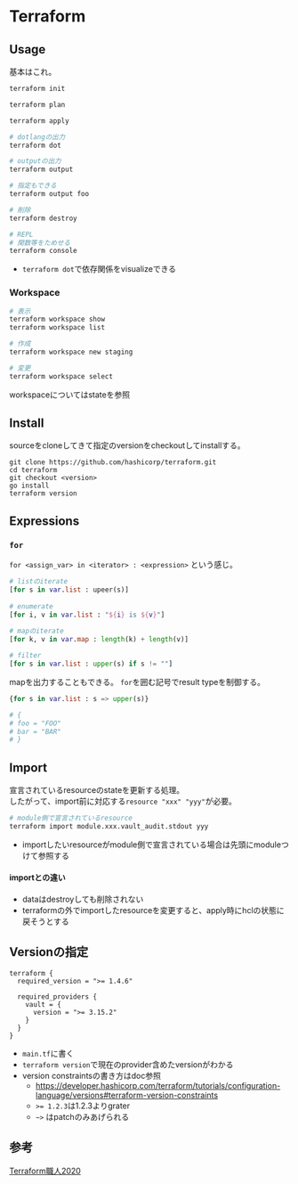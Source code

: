 # Terraform

## Usage

基本はこれ。

```sh
terraform init

terraform plan

terraform apply
```

```sh
# dotlangの出力
terraform dot

# outputの出力
terraform output

# 指定もできる
terraform output foo

# 削除
terraform destroy

# REPL
# 関数等をためせる
terraform console
```

* `terraform dot`で依存関係をvisualizeできる

### Workspace

```sh
# 表示
terraform workspace show
terraform workspace list

# 作成
terraform workspace new staging

# 変更
terraform workspace select
```

workspaceについてはstateを参照

## Install

sourceをcloneしてきて指定のversionをcheckoutしてinstallする。

```console
git clone https://github.com/hashicorp/terraform.git
cd terraform
git checkout <version>
go install
terraform version
```

## Expressions

### `for`


`for <assign_var> in <iterator> : <expression>` という感じ。

```terraform
# listのiterate
[for s in var.list : upeer(s)]
        
# enumerate        
[for i, v in var.list : "${i} is ${v}"] 
        
# mapのiterate
[for k, v in var.map : length(k) + length(v)]

# filter
[for s in var.list : upper(s) if s != ""]
```

mapを出力することもできる。  `for`を囲む記号でresult typeを制御する。

```terraform
{for s in var.list : s => upper(s)}

# { 
# foo = "FOO"
# bar = "BAR"
# }
```

## Import

宣言されているresourceのstateを更新する処理。  
したがって、import前に対応する`resource "xxx" "yyy"`が必要。

```sh
# module側で宣言されているresource
terraform import module.xxx.vault_audit.stdout yyy
```

* importしたいresourceがmodule側で宣言されている場合は先頭にmoduleつけて参照する


#### importとの違い

* dataはdestroyしても削除されない
* terraformの外でimportしたresourceを変更すると、apply時にhclの状態に戻そうとする

## Versionの指定


```hcl
terraform {
  required_version = ">= 1.4.6"

  required_providers {
    vault = {
      version = ">= 3.15.2"  
    }
  }
}
```


* `main.tf`に書く
* `terraform version`で現在のprovider含めたversionがわかる
* version constraintsの書き方はdoc参照
  * https://developer.hashicorp.com/terraform/tutorials/configuration-language/versions#terraform-version-constraints
  * `>= 1.2.3`は1.2.3よりgrater
  * `~>` はpatchのみあげられる



## 参考

[Terraform職人2020](https://qiita.com/minamijoyo/items/3a7467f70d145ac03324#terraformlockhcl)
